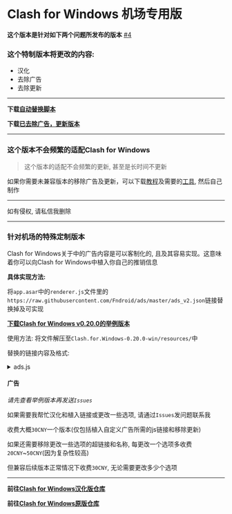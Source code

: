 # Clash for Windows 机场专用版

**这个版本是针对如下两个问题所发布的版本**
[#4](https://github.com/ender-zhao/Clash-for-Windows_Chinese/issues/4) 

### 这个特制版本将更改的内容:
* 汉化
* 去除广告
* 去除更新

***

**下载[自动替换脚本](https://github.com/ender-zhao/CFW-custom-made/releases/tag/Auto-Script)**

**下载[已去除广告，更新版本](https://github.com/ender-zhao/CFW-custom-made/releases/tag/Clash-for-Windows)**

***

### 这个版本不会频繁的适配Clash for Windows

> 这个版本的适配不会频繁的更新, 甚至是长时间不更新

如果你需要未兼容版本的移除广告及更新，可以下载[教程](https://github.com/ender-zhao/CFW-custom-made/raw/main/Clash.for.Windows.remove.ads.and.update.zip)及需要的[工具](https://github.com/ender-zhao/CFW-custom-made/raw/main/Clash-for-Windows_%20Chinese-%20tools.zip), 然后自己制作

***

如有侵权, 请私信我删除

***

### 针对机场的特殊定制版本

Clash for Windows关于中的广告内容是可以客制化的, 且及其容易实现。这意味着你可以向Clash for Windows中植入你自己的推销信息

**具体实现方法:**

将`app.asar`中的`renderer.js`文件里的`https://raw.githubusercontent.com/Fndroid/ads/master/ads_v2.json`链接替换掉及可实现

**[下载Clash for Windows v0.20.0的举例版本](https://github.com/ender-zhao/CFW-custom-made/raw/main/Customize/CFW-0.20.0_app.7z)**

使用方法: 将文件解压至`Clash.for.Windows-0.20.0-win/resources/`中

替换的链接内容及格式:

<details><summary>ads.js</summary>

```
{
  "feedback": [
    {
      "img": "https://raw.githubusercontent.com/ender-zhao/CFW-custom-made/main/Customize/eg-picture-ads.png",
      "click": "https://github.com/ender-zhao/CFW-custom-made"
    },
    {
      "img": "https://raw.githubusercontent.com/ender-zhao/CFW-custom-made/main/Customize/eg-picture-ads.png",
      "click": "https://github.com/ender-zhao/CFW-custom-made"
    }
  ]
}
```
**注释:**

`"img"`中的链接是广告图片的链接

`"click"`中的链接是点击后跳转的网页

</details>

#### 广告

*请先查看举例版本再发送`Issues`*

如果需要我帮忙汉化和植入链接或更改一些选项, 请通过`Issues`发问题联系我

收费大概`30CNY`一个版本(仅包括植入自定义广告所需的js链接和移除更新)

如果还需要移除更改一些选项的超链接和名称, 每更改一个选项多收费`20CNY`~`50CNY`(因为复杂性较高) 

但兼容后续版本正常情况下收费`30CNY`, 无论需要更改多少个选项

***

**前往[Clash for Windows汉化版仓库](https://github.com/ender-zhao/Clash-for-Windows_Chinese)**

**前往[Clash for Windows原版仓库](https://github.com/Fndroid/clash_for_windows_pkg)**
